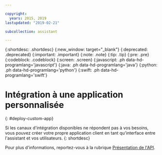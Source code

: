 ```yaml
---

copyright:
  years: 2015, 2019
lastupdated: "2019-02-21"

subcollection: assistant

---
```


{:shortdesc: .shortdesc}
{:new_window: target="_blank"}
{:deprecated: .deprecated}
{:important: .important}
{:note: .note}
{:tip: .tip}
{:pre: .pre}
{:codeblock: .codeblock}
{:screen: .screen}
{:javascript: .ph data-hd-programlang='javascript'}
{:java: .ph data-hd-programlang='java'}
{:python: .ph data-hd-programlang='python'}
{:swift: .ph data-hd-programlang='swift'}

# Intégration à une application personnalisée
{: #deploy-custom-app}

Si les canaux d'intégration disponibles ne répondent pas à vos besoins, vous pouvez créer votre propre application client en tant qu'interface entre l'assistant et vos utilisateurs.
{: shortdesc}

Pour plus d'informations, reportez-vous à la rubrique [Présentation de l'API](/docs/services/assistant?topic=assistant-api-overview). 
